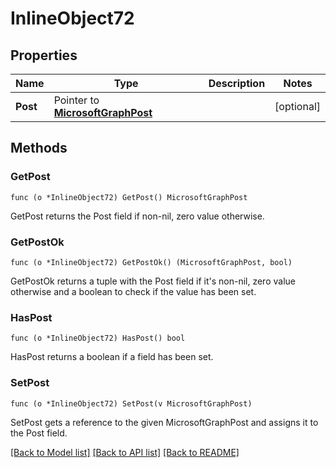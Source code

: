 # InlineObject72

## Properties

Name | Type | Description | Notes
------------ | ------------- | ------------- | -------------
**Post** | Pointer to [**MicrosoftGraphPost**](microsoft.graph.post.md) |  | [optional] 

## Methods

### GetPost

`func (o *InlineObject72) GetPost() MicrosoftGraphPost`

GetPost returns the Post field if non-nil, zero value otherwise.

### GetPostOk

`func (o *InlineObject72) GetPostOk() (MicrosoftGraphPost, bool)`

GetPostOk returns a tuple with the Post field if it's non-nil, zero value otherwise
and a boolean to check if the value has been set.

### HasPost

`func (o *InlineObject72) HasPost() bool`

HasPost returns a boolean if a field has been set.

### SetPost

`func (o *InlineObject72) SetPost(v MicrosoftGraphPost)`

SetPost gets a reference to the given MicrosoftGraphPost and assigns it to the Post field.


[[Back to Model list]](../README.md#documentation-for-models) [[Back to API list]](../README.md#documentation-for-api-endpoints) [[Back to README]](../README.md)



